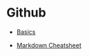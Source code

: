 # Github
  - [Basics](../main/Topics/Github%20Basics)

  - [Markdown Cheatsheet](https://github.com/adam-p/markdown-here/wiki/Markdown-Cheatsheet#links "You will forget me and will need me later")
